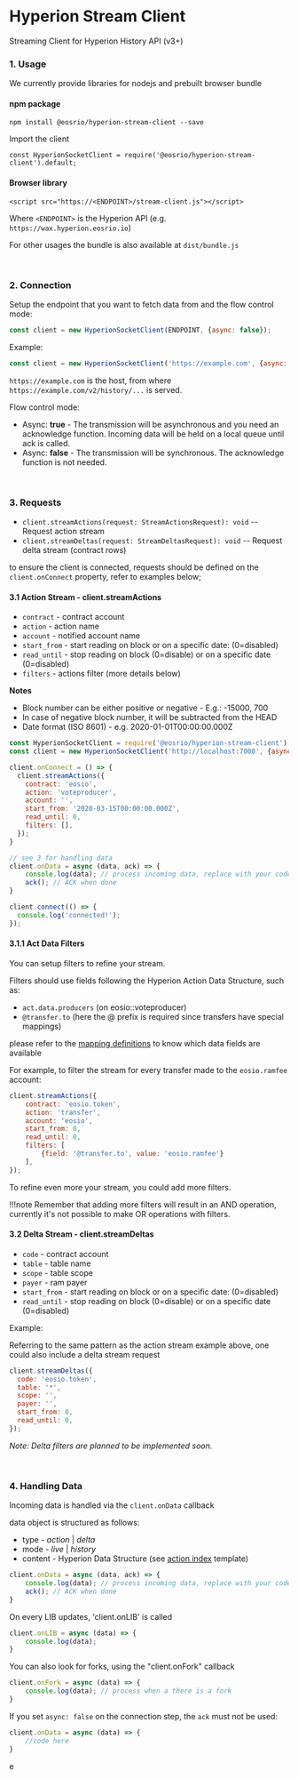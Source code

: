 # Hyperion Stream Client

Streaming Client for Hyperion History API (v3+)

### 1. Usage

We currently provide libraries for nodejs and prebuilt browser bundle

#### npm package
```
npm install @eosrio/hyperion-stream-client --save
```

Import the client
```
const HyperionSocketClient = require('@eosrio/hyperion-stream-client').default;
```

#### Browser library
```
<script src="https://<ENDPOINT>/stream-client.js"></script>
```
Where `<ENDPOINT>` is the Hyperion API (e.g. `https://wax.hyperion.eosrio.io`)

For other usages the bundle is also available at `dist/bundle.js`

<br>

### 2. Connection

Setup the endpoint that you want to fetch data from and the flow control mode:

```javascript
const client = new HyperionSocketClient(ENDPOINT, {async: false});
```

Example:
```javascript
const client = new HyperionSocketClient('https://example.com', {async: false});
```

`https://example.com` is the host, from where `https://example.com/v2/history/...` is served.

Flow control mode:

- Async: **true** - The transmission will be asynchronous and you need an acknowledge function. Incoming data will be held on a local queue until ack is called.
- Async: **false** - The transmission will be synchronous. The acknowledge function is not needed.

<br>

### 3. Requests

 - `client.streamActions(request: StreamActionsRequest): void` -- Request action stream
 - `client.streamDeltas(request: StreamDeltasRequest): void` -- Request delta stream (contract rows)
 
to ensure the client is connected, requests should be defined on the `client.onConnect` property, refer to examples below;

#### 3.1 Action Stream - client.streamActions

 - `contract` - contract account
 - `action` - action name
 - `account` - notified account name
 - `start_from` - start reading on block or on a specific date: (0=disabled)
 - `read_until` - stop reading on block  (0=disable) or on a specific date (0=disabled)
 - `filters` - actions filter (more details below)

**Notes**
- Block number can be either positive or negative - E.g.: -15000, 700
- In case of negative block number, it will be subtracted from the HEAD
- Date format (ISO 8601) - e.g. 2020-01-01T00:00:00.000Z

```javascript
const HyperionSocketClient = require('@eosrio/hyperion-stream-client').default;
const client = new HyperionSocketClient('http://localhost:7000', {async: true});

client.onConnect = () => {
  client.streamActions({
    contract: 'eosio',
    action: 'voteproducer',
    account: '',
    start_from: '2020-03-15T00:00:00.000Z',
    read_until: 0,
    filters: [],
  });
}

// see 3 for handling data
client.onData = async (data, ack) => {
    console.log(data); // process incoming data, replace with your code
    ack(); // ACK when done
}

client.connect(() => {
  console.log('connected!');
});
```

#### 3.1.1 Act Data Filters
You can setup filters to refine your stream.

Filters should use fields following the Hyperion Action Data Structure, such as:

 - `act.data.producers` (on eosio::voteproducer)
 - `@transfer.to` (here the @ prefix is required since transfers have special mappings)
 
 please refer to the [mapping definitions](https://github.com/eosrio/Hyperion-History-API/blob/develop/definitions/index-templates.ts) to know which data fields are available

For example, to filter the stream for
every transfer made to the `eosio.ramfee` account:

```javascript
client.streamActions({
    contract: 'eosio.token',
    action: 'transfer',
    account: 'eosio',
    start_from: 0,
    read_until: 0,
    filters: [
        {field: '@transfer.to', value: 'eosio.ramfee'}
    ],
});
``` 

To refine even more your stream, you could add more filters. 

!!!note
    Remember that adding more filters will result in an AND operation, currently it's not possible to make OR operations with filters.


#### 3.2 Delta Stream - client.streamDeltas

 - `code` - contract account
 - `table` - table name
 - `scope` - table scope
 - `payer` - ram payer
 - `start_from` - start reading on block or on a specific date: (0=disabled)
 - `read_until` - stop reading on block  (0=disable) or on a specific date (0=disabled)

Example:

Referring to the same pattern as the action stream example above, one could also include a delta stream request
```javascript
client.streamDeltas({
  code: 'eosio.token',
  table: '*',
  scope: '',
  payer: '',
  start_from: 0,
  read_until: 0,
});
``` 

 _Note: Delta filters are planned to be implemented soon._

<br>

### 4. Handling Data

Incoming data is handled via the `client.onData` callback

data object is structured as follows:
 - type - _action_ | _delta_
 - mode - _live_ | _history_
 - content - Hyperion Data Structure (see [action index](https://github.com/eosrio/Hyperion-History-API/blob/develop/definitions/index-templates.ts#L40) template)
 
```javascript
client.onData = async (data, ack) => {
    console.log(data); // process incoming data, replace with your code
    ack(); // ACK when done
}
```

On every LIB updates, 'client.onLIB' is called
```javascript
client.onLIB = async (data) => {
    console.log(data);  
}
```

You can also look for forks, using the "client.onFork" callback 
```javascript
client.onFork = async (data) => {
    console.log(data); // process when a there is a fork
}
```

If you set `async: false` on the connection step, the `ack` must not be used:
```javascript
client.onData = async (data) => {
    //code here
}
```
e 
